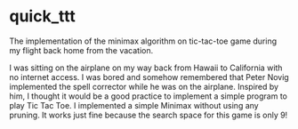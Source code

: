 # quick_ttt
The implementation of the minimax algorithm on tic-tac-toe game during my flight back home from the vacation.

I was sitting on the airplane on my way back from Hawaii to California with no internet access. I was bored and somehow remembered that Peter Novig implemented the spell corrector while he was on the airplane. Inspired by him, I thought it would be a good practice to implement a simple program to play Tic Tac Toe. I implemented a simple Minimax without using any pruning. It works just fine because the search space for this game is only 9!
